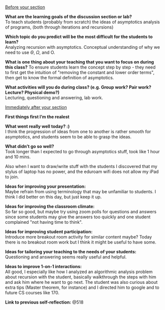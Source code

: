 <ins>Before your section</ins>  
  
**What are the learning goals of the discussion section or lab?**  
  To teach students (probably from scratch) the ideas of asymptotics analysis of programs, (both through iterations and recursions)
  
**Which topic do you predict will be the most difficult for the students to learn?**  
  Analyzing recursion with asymptotics. Conceptual understanding of why we need to use $\Theta$, $\Omega$, and $\text{O}$.
  
  
**What is one thing about your teaching that you want to focus on during this class?**
  To ensure students learn the concept step by step - they need to first get the intuition of "removing the constant and lower order terms", then get to know the formal definition of asymptotics.
  
  
**What activities will you do during class? (e.g. Group work? Pair work? Lecture? Physical demo?)**  
  Lecturing, questioning and answering, lab work.
  
  
<ins>Immediately after your section</ins>  
  
**First things first I’m the realest**  
  
**What went really well today? :)**  
  I think the progression of ideas from one to another is rather smooth for asymptotics, and students seem to be able to grasp the ideas.
  
**What didn’t go so well?**  
  Took longer than I expected to go through asymptotics stuff, took like 1 hour and 10 mins.

  Also when I want to draw/write stuff with the students I discovered that my stylus of laptop has no power, and the eduroam wifi does not allow my iPad to join.
  
**Ideas for improving your presentation:**  
  Maybe refrain from using terminology that may be unfamiliar to students. I think I did better on this day, but just keep it up.
  
**Ideas for improving the classroom climate:**  
  So far so good, but maybe try using zoom polls for questions and answers since some students may give the answers too quickly and one student complained "not having time to think".
  
**Ideas for improving student participation:**  
  Introduce more breakout room activity for similar content maybe? Today there is no breakout room work but I think it might be useful to have some.
  
**Ideas for tailoring your teaching to the needs of your students:**  
  Questioning and answering seems really useful and helpful.
  
**Ideas to improve 1-on-1 interactions:**  
  All good, I especially like how I analyzed an algorithmic analysis problem about recursion with the student, basically walkthrough the steps with him and ask him where he want to go next. The student was also curious about extra tips (Master theorem, for instance) and I directed him to google and to future CS courses like 170.
  
**Link to previous self-reflection:**
@518